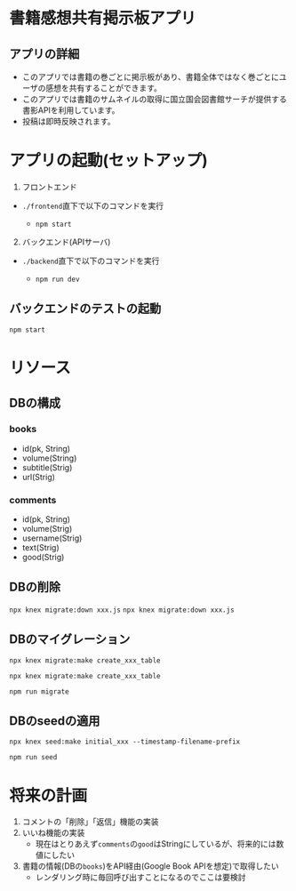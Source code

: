 # 書籍感想共有掲示板アプリ

## アプリの詳細
- このアプリでは書籍の巻ごとに掲示板があり、書籍全体ではなく巻ごとにユーザの感想を共有することができます。
- このアプリでは書籍のサムネイルの取得に国立国会図書館サーチが提供する書影APIを利用しています。
- 投稿は即時反映されます。

# アプリの起動(セットアップ)
1. フロントエンド
- ```./frontend```直下で以下のコマンドを実行

    - ```npm start```

2. バックエンド(APIサーバ)
- ```./backend```直下で以下のコマンドを実行

    - ```npm run dev```

## バックエンドのテストの起動
```npm start```


# リソース
## DBの構成
### books
- id(pk, String)
- volume(String)
- subtitle(Strig)
- url(Strig)

### comments
- id(pk, String)
- volume(Strig)
- username(Strig)
- text(Strig)
- good(Strig)

## DBの削除
```npx knex migrate:down xxx.js```
```npx knex migrate:down xxx.js```


## DBのマイグレーション
```npx knex migrate:make create_xxx_table```

```npx knex migrate:make create_xxx_table```

```npm run migrate```

## DBのseedの適用
```npx knex seed:make initial_xxx --timestamp-filename-prefix```

```npm run seed```

# 将来の計画
1. コメントの「削除」「返信」機能の実装
2. いいね機能の実装
    - 現在はとりあえず```comments```の```good```はStringにしているが、将来的には数値にしたい
3. 書籍の情報(DBの```books```)をAPI経由(Google Book APIを想定)で取得したい
    - レンダリング時に毎回呼び出すことになるのでここは要検討